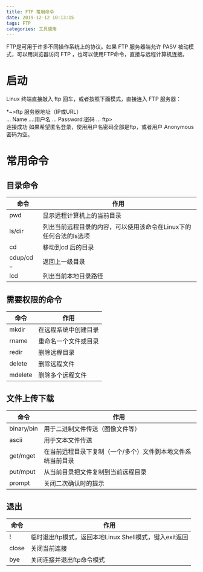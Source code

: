 ```yaml
---
title: FTP 常用命令
date: 2019-12-12 10:13:15
tags: FTP
categories: 工具使用
---
```




FTP是可用于许多不同操作系统上的协议。如果 FTP 服务器端允许 PASV 被动模式，可以用浏览器访问 FTP ，也可以使用FTP命令，直接与远程计算机连接。



# 启动
Linux 终端直接敲入 ftp 回车，或者按照下面模式，直接连入 FTP 服务器：

   *~>ftp 服务器地址（IP或URL）                      
      ...
      Name ...:用户名
      ...
      Password:密码
      ...
      ftp>      
     连接成功
如果希望匿名登录，使用用户名密码全部是ftp，或者用户 Anonymous 密码为空。



# 常用命令

## 目录命令

| 命令       | 作用                                                         |
| ---------- | ------------------------------------------------------------ |
| pwd        | 显示远程计算机上的当前目录                                   |
| ls/dir     | 列出当前远程目录的内容，可以使用该命令在Linux下的任何合法的ls选项 |
| cd         | 移动到cd 后的目录                                            |
| cdup/cd .. | 返回上一级目录                                               |
| lcd        | 列出当前本地目录路径                                         |



## 需要权限的命令

| 命令    | 作用                 |
| ------- | -------------------- |
| mkdir   | 在远程系统中创建目录 |
| rname   | 重命名一个文件或目录 |
| redir   | 删除远程目录         |
| delete  | 删除远程文件         |
| mdelete | 删除多个远程文件     |



## 文件上传下载

| 命令       | 作用                                                        |
| ---------- | ----------------------------------------------------------- |
| binary/bin | 用于二进制文件传送（图像文件等）                            |
| ascii      | 用于文本文件传送                                            |
| get/mget   | 在当前远程目录下复制（一个/多个）文件到本地文件系统当前目录 |
| put/mput   | 从当前目录把文件复制到当前远程目录                          |
| prompt     | 关闭二次确认时的提示                                        |



## 退出

| 命令  | 作用                                                   |
| ----- | ------------------------------------------------------ |
| !     | 临时退出ftp模式，返回本地Linux Shell模式，键入exit返回 |
| close | 关闭当前连接                                           |
| bye   | 关闭连接并退出ftp命令模式                              |

